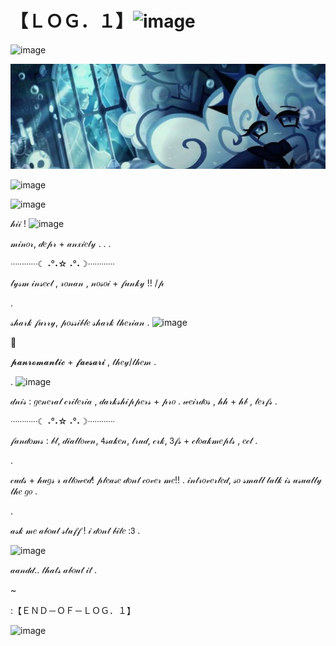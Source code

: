 # 【﻿ＬＯＧ．１】![image](https://transbro.neocities.org/Graphics/Blinkies/Inthezone2.gif)

 ![image](https://images-wixmp-ed30a86b8c4ca887773594c2.wixmp.com/f/b31ff556-b57a-4135-8798-efa11ce85221/d6satsb-2e589d3c-0834-44d5-8cbc-baaf50f31328.gif?token=eyJ0eXAiOiJKV1QiLCJhbGciOiJIUzI1NiJ9.eyJzdWIiOiJ1cm46YXBwOjdlMGQxODg5ODIyNjQzNzNhNWYwZDQxNWVhMGQyNmUwIiwiaXNzIjoidXJuOmFwcDo3ZTBkMTg4OTgyMjY0MzczYTVmMGQ0MTVlYTBkMjZlMCIsIm9iaiI6W1t7InBhdGgiOiJcL2ZcL2IzMWZmNTU2LWI1N2EtNDEzNS04Nzk4LWVmYTExY2U4NTIyMVwvZDZzYXRzYi0yZTU4OWQzYy0wODM0LTQ0ZDUtOGNiYy1iYWFmNTBmMzEzMjguZ2lmIn1dXSwiYXVkIjpbInVybjpzZXJ2aWNlOmZpbGUuZG93bmxvYWQiXX0.4EKu8oiBvSxI1QaZhOmDofc80bWPLWY-NOI5KOQyvPo) 

![image](https://github.com/GRIEFINGULOL/LOG.1/blob/43af253119141faaf750925c5d018d879bf46352/bpcb.jpg)

 ![image](https://images-wixmp-ed30a86b8c4ca887773594c2.wixmp.com/f/b31ff556-b57a-4135-8798-efa11ce85221/d6satsb-2e589d3c-0834-44d5-8cbc-baaf50f31328.gif?token=eyJ0eXAiOiJKV1QiLCJhbGciOiJIUzI1NiJ9.eyJzdWIiOiJ1cm46YXBwOjdlMGQxODg5ODIyNjQzNzNhNWYwZDQxNWVhMGQyNmUwIiwiaXNzIjoidXJuOmFwcDo3ZTBkMTg4OTgyMjY0MzczYTVmMGQ0MTVlYTBkMjZlMCIsIm9iaiI6W1t7InBhdGgiOiJcL2ZcL2IzMWZmNTU2LWI1N2EtNDEzNS04Nzk4LWVmYTExY2U4NTIyMVwvZDZzYXRzYi0yZTU4OWQzYy0wODM0LTQ0ZDUtOGNiYy1iYWFmNTBmMzEzMjguZ2lmIn1dXSwiYXVkIjpbInVybjpzZXJ2aWNlOmZpbGUuZG93bmxvYWQiXX0.4EKu8oiBvSxI1QaZhOmDofc80bWPLWY-NOI5KOQyvPo) 

![image](https://dividers.crd.co/assets/images/gallery10/9cee9c9b.gif?v=05d33f91)

𝒽𝒾𝒾 ! ![image](https://maguro.carrd.co/assets/images/gallery05/53dd8866.gif?v=6d27d80b)

𝓂𝒾𝓃𝑜𝓇, 𝒹𝑒𝓅𝓇 + 𝒶𝓃𝓍𝒾𝑒𝓉𝓎 . 
. 
.

 ᐧᐧᐧᐧᐧᐧᐧᐧᐧᐧᐧᐧ☾ ˖°˖☆ ˖°˖☽ᐧᐧᐧᐧᐧᐧᐧᐧᐧᐧᐧᐧ
 
 
𝓁𝓎𝓈𝓂 𝒾𝓃𝓈𝑒𝒸𝓉 , 𝓇𝑜𝓃𝒶𝓃 , 𝓃𝑜𝓈𝑜𝒾 + 𝒻𝓊𝓃𝓀𝓎 !! /𝓅

. 

𝓈𝒽𝒶𝓇𝓀 𝒻𝓊𝓇𝓇𝓎, 𝓅𝑜𝓈𝓈𝒾𝒷𝓁𝑒 𝓈𝒽𝒶𝓇𝓀 𝓉𝒽𝑒𝓇𝒾𝒶𝓃 . ![image](https://blinkies.cafe/b/blinkiesCafe-sL.gif)


🐚


𝓹𝓪𝓷𝓻𝓸𝓶𝓪𝓷𝓽𝓲𝓬 + 𝓯𝓪𝓮𝓼𝓪𝓻𝓲 , 𝓉𝒽𝑒𝓎/𝓉𝒽𝑒𝓂 .

. ![image](https://transbro.neocities.org/Graphics/Blinkies/0074-pan.gif)

𝒹𝓃𝒾𝓈 : 𝑔𝑒𝓃𝑒𝓇𝒶𝓁 𝒸𝓇𝒾𝓉𝑒𝓇𝒾𝒶 , 𝒹𝒶𝓇𝓀𝓈𝒽𝒾𝓅𝓅𝑒𝓇𝓈 + 𝓅𝓇𝑜 . 𝓌𝑒𝒾𝓇𝒹𝑜𝓈 , 𝒽𝒽 + 𝒽𝒷 , 𝓉𝑒𝓇𝒻𝓈 .


ᐧᐧᐧᐧᐧᐧᐧᐧᐧᐧᐧᐧ☾ ˖°˖☆ ˖°˖☽ᐧᐧᐧᐧᐧᐧᐧᐧᐧᐧᐧᐧ 


𝒻𝒶𝓃𝒹𝑜𝓂𝓈 : 𝒷𝓉, 𝒹𝒾𝒶𝓁𝓉𝑜𝓌𝓃, 𝟦𝓈𝒶𝓀𝑒𝓃, 𝓉𝓇𝓊𝒹, 𝒸𝓇𝓀, 𝟥𝒻𝓈 + 𝒸𝓁𝑜𝒶𝓀𝓂𝑒𝓅𝓁𝓈 , 𝑒𝒸𝓉 .

.


𝒸𝓊𝒹𝓈 + 𝒽𝓊𝑔𝓈 𝓇 𝒶𝓁𝓁𝑜𝓌𝑒𝒹! 𝓅𝓁𝑒𝒶𝓈𝑒 𝒹𝑜𝓃𝓉 𝒸𝑜𝓋𝑒𝓇 𝓂𝑒!! . 𝒾𝓃𝓉𝓇𝑜𝓋𝑒𝓇𝓉𝑒𝒹, 𝓈𝑜 𝓈𝓂𝒶𝓁𝓁 𝓉𝒶𝓁𝓀 𝒾𝓈 𝓊𝓈𝓊𝒶𝓁𝓁𝓎 𝓉𝒽𝑒 𝑔𝑜 .

.

𝒶𝓈𝓀 𝓂𝑒 𝒶𝒷𝑜𝓊𝓉 𝓈𝓉𝓊𝒻𝒻 ! 𝒾 𝒹𝑜𝓃𝓉 𝒷𝒾𝓉𝑒 :𝟥 .

![image](https://transbro.neocities.org/Graphics/Icons/Emo/094-beach.gif)

𝒶𝒶𝓃𝒹𝒹.. 𝓉𝒽𝒶𝓉𝓈 𝒶𝒷𝑜𝓊𝓉 𝒾𝓉 . 

~

:【﻿ＥＮＤ－ＯＦ－ＬＯＧ．１】

![image](https://dividers.crd.co/assets/images/gallery10/9cee9c9b.gif?v=05d33f91)

